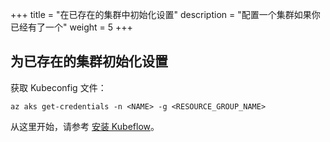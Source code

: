 +++
title = "在已存在的集群中初始化设置"
description = "配置一个集群如果你已经有了一个"
weight = 5
+++

## 为已存在的集群初始化设置

获取 Kubeconfig 文件：

	az aks get-credentials -n <NAME> -g <RESOURCE_GROUP_NAME>

从这里开始，请参考 [安装 Kubeflow](/docs/azure/deploy/install-kubeflow)。